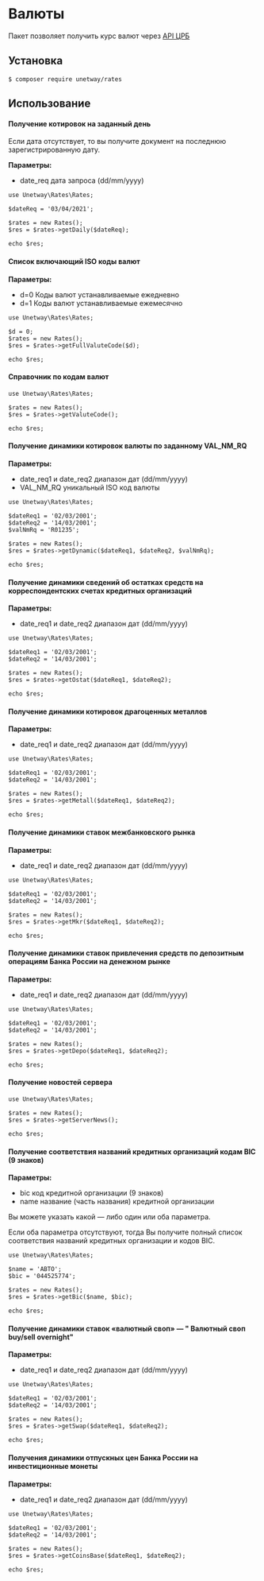 # Валюты

Пакет позволяет получить курс валют через [API ЦРБ](http://www.cbr.ru/development/sxml/)


## Установка

````
$ composer require unetway/rates
````

## Использование


#### Получение котировок на заданный день

Если дата отсутствует, то вы получите документ на последнюю зарегистрированную дату.

**Параметры:**

- date_req дата запроса (dd/mm/yyyy)

````
use Unetway\Rates\Rates;

$dateReq = '03/04/2021';

$rates = new Rates();
$res = $rates->getDaily($dateReq);

echo $res;
````

#### Список включающий ISO коды валют

**Параметры:**

- d=0 Коды валют устанавливаемые ежедневно
- d=1 Коды валют устанавливаемые ежемесячно

````
use Unetway\Rates\Rates;

$d = 0;
$rates = new Rates();
$res = $rates->getFullValuteCode($d);

echo $res;
````


#### Справочник по кодам валют

````
use Unetway\Rates\Rates;

$rates = new Rates();
$res = $rates->getValuteCode();

echo $res;
````

#### Получение динамики котировок валюты по заданному VAL_NM_RQ

**Параметры:**

- date_req1 и date_req2 диапазон дат (dd/mm/yyyy)
- VAL_NM_RQ уникальный ISO код валюты

````
use Unetway\Rates\Rates;

$dateReq1 = '02/03/2001';
$dateReq2 = '14/03/2001';
$valNmRq = 'R01235';

$rates = new Rates();
$res = $rates->getDynamic($dateReq1, $dateReq2, $valNmRq);

echo $res;
````

#### Получение динамики сведений об остатках средств на корреспондентских счетах кредитных организаций

**Параметры:**

- date_req1 и date_req2 диапазон дат (dd/mm/yyyy)

````
use Unetway\Rates\Rates;

$dateReq1 = '02/03/2001';
$dateReq2 = '14/03/2001';

$rates = new Rates();
$res = $rates->getOstat($dateReq1, $dateReq2);

echo $res;
````

#### Получение динамики котировок драгоценных металлов

**Параметры:**

- date_req1 и date_req2 диапазон дат (dd/mm/yyyy)

````
use Unetway\Rates\Rates;

$dateReq1 = '02/03/2001';
$dateReq2 = '14/03/2001';

$rates = new Rates();
$res = $rates->getMetall($dateReq1, $dateReq2);

echo $res;
````

#### Получение динамики ставок межбанковского рынка

**Параметры:**

- date_req1 и date_req2 диапазон дат (dd/mm/yyyy)

````
use Unetway\Rates\Rates;

$dateReq1 = '02/03/2001';
$dateReq2 = '14/03/2001';

$rates = new Rates();
$res = $rates->getMkr($dateReq1, $dateReq2);

echo $res;
````

#### Получение динамики ставок привлечения средств по депозитным операциям Банка России на денежном рынке

**Параметры:**

- date_req1 и date_req2 диапазон дат (dd/mm/yyyy)

````
use Unetway\Rates\Rates;

$dateReq1 = '02/03/2001';
$dateReq2 = '14/03/2001';

$rates = new Rates();
$res = $rates->getDepo($dateReq1, $dateReq2);

echo $res;
````

#### Получение новостей сервера

````
use Unetway\Rates\Rates;

$rates = new Rates();
$res = $rates->getServerNews();

echo $res;
````


#### Получение соответствия названий кредитных организаций кодам BIC (9 знаков)

**Параметры:**

- bic код кредитной организации (9 знаков)
- name название (часть названия) кредитной организации

Вы можете указать какой — либо один или оба параметра.

Если оба параметра отсутствуют, тогда Вы получите полный список соответствия названий кредитных организации и кодов BIC.

````
use Unetway\Rates\Rates;

$name = 'АВТО';
$bic = '044525774';

$rates = new Rates();
$res = $rates->getBic($name, $bic);

echo $res;
````

#### Получение динамики ставок «валютный своп» — " Валютный своп buy/sell overnight"

**Параметры:**

- date_req1 и date_req2 диапазон дат (dd/mm/yyyy)

````
use Unetway\Rates\Rates;

$dateReq1 = '02/03/2001';
$dateReq2 = '14/03/2001';

$rates = new Rates();
$res = $rates->getSwap($dateReq1, $dateReq2);

echo $res;
````

#### Получения динамики отпускных цен Банка России на инвестиционные монеты

**Параметры:**

- date_req1 и date_req2 диапазон дат (dd/mm/yyyy)

````
use Unetway\Rates\Rates;

$dateReq1 = '02/03/2001';
$dateReq2 = '14/03/2001';

$rates = new Rates();
$res = $rates->getCoinsBase($dateReq1, $dateReq2);

echo $res;
````


